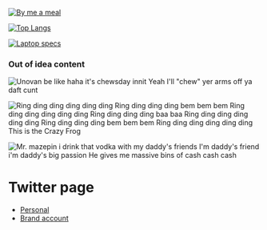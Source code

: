 [![By me a meal](https://cdn.buymeacoffee.com/buttons/v2/default-green.png)](https://www.buymeacoffee.com/rk0cc)

[![Top Langs](https://github-readme-stats.vercel.app/api/top-langs/?username=rk0cc&exclude_repo=rk0cc.github.io&langs_count=10&layout=compact)](#)

[![Laptop specs](https://valid.x86.fr/cache/banner/ub5ln2-6.png)](https://valid.x86.fr/ub5ln2)

### Out of idea content

![Unovan be like haha it's chewsday innit Yeah I'll "chew" yer arms off ya daft cunt](https://i.ytimg.com/vi/2hhbW9h7UiU/mqdefault.jpg)

![Ring ding ding ding ding ding Ring ding ding ding bem bem bem Ring ding ding ding ding ding Ring ding ding ding baa baa Ring ding ding ding ding ding Ring ding ding ding bem bem bem Ring ding ding ding ding ding This is the Crazy Frog](https://i.kym-cdn.com/photos/images/newsfeed/000/225/380/tumblr_lwyc4tU63C1qecay6o1_250.gif)

![Mr. mazepin i drink that vodka with my daddy's friends I'm daddy's friend i'm daddy's big passion He gives me massive bins of cash cash cash](https://media.giphy.com/media/zWhyZNQcqMYiNOpY2Z/source.gif)

# Twitter page
* [Personal](https://twitter.com/rk0cc)
* [Brand account](https://twitter.com/rk0cc_brand)

